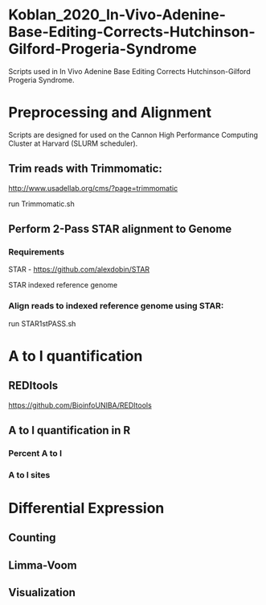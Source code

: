 # Koblan_2020_In-Vivo-Adenine-Base-Editing-Corrects-Hutchinson-Gilford-Progeria-Syndrome
Scripts used in In Vivo Adenine Base Editing Corrects Hutchinson-Gilford Progeria Syndrome. 
 
# Preprocessing and Alignment 
Scripts are designed for used on the Cannon High Performance Computing Cluster at Harvard (SLURM scheduler).

## Trim reads with Trimmomatic:

http://www.usadellab.org/cms/?page=trimmomatic

run Trimmomatic.sh

## Perform 2-Pass STAR alignment to Genome

### Requirements 

STAR - https://github.com/alexdobin/STAR

STAR indexed reference genome

### Align reads to indexed reference genome using STAR:

run STAR1stPASS.sh

# A to I quantification

## REDItools

https://github.com/BioinfoUNIBA/REDItools

## A to I quantification in R 

### Percent A to I 

### A to I sites 

# Differential Expression

## Counting

## Limma-Voom

## Visualization


